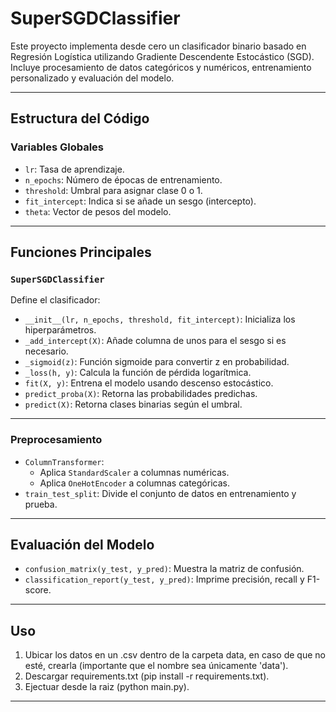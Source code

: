 # SuperSGDClassifier

Este proyecto implementa desde cero un clasificador binario basado en Regresión Logística utilizando Gradiente Descendente Estocástico (SGD). Incluye procesamiento de datos categóricos y numéricos, entrenamiento personalizado y evaluación del modelo.

---

## Estructura del Código

### Variables Globales

- `lr`: Tasa de aprendizaje.
- `n_epochs`: Número de épocas de entrenamiento.
- `threshold`: Umbral para asignar clase 0 o 1.
- `fit_intercept`: Indica si se añade un sesgo (intercepto).
- `theta`: Vector de pesos del modelo.

---

## Funciones Principales

### `SuperSGDClassifier`

Define el clasificador:

- `__init__(lr, n_epochs, threshold, fit_intercept)`: Inicializa los hiperparámetros.
- `_add_intercept(X)`: Añade columna de unos para el sesgo si es necesario.
- `_sigmoid(z)`: Función sigmoide para convertir z en probabilidad.
- `_loss(h, y)`: Calcula la función de pérdida logarítmica.
- `fit(X, y)`: Entrena el modelo usando descenso estocástico.
- `predict_proba(X)`: Retorna las probabilidades predichas.
- `predict(X)`: Retorna clases binarias según el umbral.

---

### Preprocesamiento

- `ColumnTransformer`:
  - Aplica `StandardScaler` a columnas numéricas.
  - Aplica `OneHotEncoder` a columnas categóricas.
- `train_test_split`: Divide el conjunto de datos en entrenamiento y prueba.

---

## Evaluación del Modelo

- `confusion_matrix(y_test, y_pred)`: Muestra la matriz de confusión.
- `classification_report(y_test, y_pred)`: Imprime precisión, recall y F1-score.

---

## Uso

1. Ubicar los datos en un .csv dentro de la carpeta data, en caso de que no esté, crearla (importante que el nombre sea únicamente 'data').
2. Descargar requirements.txt (pip install -r requirements.txt).
3. Ejectuar desde la raiz (python main.py).

---

